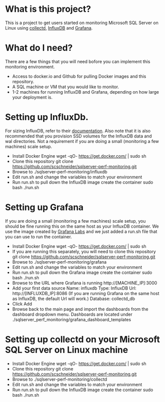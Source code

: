# What is this project?

This is a project to get users started on monitoring Microsoft SQL Server on Linux using [collectd](https://collectd.org/), [InfluxDB](https://www.influxdata.com/) and [Grafana](https://grafana.com/).

# What do I need?

There are a few things that you will need bofore you can implement this monitoring environment.

- Access to docker.io and Github for pulling Docker images and this repository.
- A SQL machine or VM that you would like to monitor.
- 1-2 machines for running InfluxDB and Grafana, depending on how large your deployment is.

# Setting up InfluxDb.

For sizing InfluxDB, refer to their [documentation](https://docs.influxdata.com/influxdb/v1.2/guides/hardware_sizing/#general-hardware-guidelines-for-a-single-node). Also note that it is also recommended that you provision SSD volumes for the InfluxDB data and wal directories. Not a requirement if you are doing a small (monitoring a few machines) scale setup.

- Install Docker Engine
  wget -qO- https://get.docker.com/ | sudo sh
- Clone this repository
  git clone https://github.com/scschneider/sqlserver-perf-monitoring.git
- Browse to ./sqlserver-perf-monitoring/influxdb
- Edit run.sh and change the variables to match your environment
- Run run.sh to pull down the InfluxDB image create the container
  sudo bash ./run.sh
  
# Setting up Grafana

If you are doing a small (monitoring a few machines) scale setup, you should be fine running this on the same host as your InfluxDB container. We use the image created by [Grafana Labs](http://docs.grafana.org/installation/docker/) and we just added a run.sh file that you can use to run the container.

- Install Docker Engine
  wget -qO- https://get.docker.com/ | sudo sh
- If you are running this separately, you will need to clone this repository
  git clone https://github.com/scschneider/sqlserver-perf-monitoring.git
- Browse to ./sqlserver-perf-monitoring/grafana
- Edit run.sh and change the variables to match your environment
- Run run.sh to pull down the Grafana image create the container
  sudo bash ./run.sh
- Browse to the URL where Grafana is running http://[MACHINE_IP]:3000
- Add your first data source
   Name: influxdb
   Type: InfluxDB
   Url: http://[INFLUXDB_IP]:8086 (If you are running Grafana on the same host as InfluxDB, the default Url will work.)
   Database: collectd_db
- Click Add
- Browse back to the main page and import the dashboards from the dashboard dropdown menu.
  Dashboards are located under ./sqlserver_perf_monitoring/grafana_dashboard_templates
  
# Setting up collectd on your Microsoft SQL Server on Linux machine

- Install Docker Engine
  wget -qO- https://get.docker.com/ | sudo sh
- Clone this repository
  git clone https://github.com/scschneider/sqlserver-perf-monitoring.git
- Browse to ./sqlserver-perf-monitoring/collectd
- Edit run.sh and change the variables to match your environment
- Run run.sh to pull down the InfluxDB image create the container
  sudo bash ./run.sh
